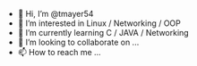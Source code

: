 - 👋 Hi, I’m @tmayer54
- 👀 I’m interested in Linux / Networking / OOP
- 🌱 I’m currently learning C / JAVA / Networking
- 💞️ I’m looking to collaborate on ...
- 📫 How to reach me ...

<!---
tmayer54/tmayer54 is a ✨ special ✨ repository because its `README.md` (this file) appears on your GitHub profile.
You can click the Preview link to take a look at your changes.
--->
